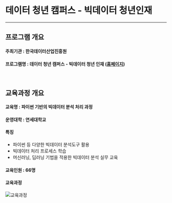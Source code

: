 데이터 청년 캠퍼스 - 빅데이터 청년인재
=============
---

## 프로그램 개요

#### 주최기관 : 한국데이터산업진흥원
#### 프로그램명 : 데이터 청년 캠퍼스 - 빅데이터 청년 인재 ([홈페이지](http://bigjob.dbguide.net/))
<br/>

## 교육과정 개요

#### 교육명 : 파이썬 기반의 빅데이터 분석 처리 과정
#### 운영대학 : 연세대학교
#### 특징
- 파이썬 등 다양한 빅데이터 분석도구 활용
- 빅데이터 처리 프로세스 학습
- 머신러닝, 딥러닝 기법을 적용한 빅데이터 분석 실무 교육
#### 교육인원 : 66명
#### 교육과정
![교육과정](./image/교육과정.png)

